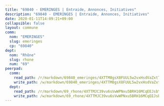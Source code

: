 ```yaml
---
title: "69840 - EMERINGES | Entraide, Annonces, Initiatives"
description: "69840 - EMERINGES | Entraide, Annonces, Initiatives"
date: 2020-01-11T14:09:21+09:00
collapsible: false
layout: commune
comm:
  nom: "EMERINGES"
  slug: emeringes
  cp: "69840"
dept:
  nom: "Rhône"
  slug: rhone
  num: "69"
peerpad:
  comm:
    read_path: /r/markdown/69840_emeringes/4XTTM8gsX8FUUL5w2vxHsdVaZxtTJCZyzKzJQMumUPNhy66GG
    write_path: /w/markdown/69840_emeringes/4XTTM8gsX8FUUL5w2vxHsdVaZxtTJCZyzKzJQMumUPNhy66GG-K3TgUbrN47bWKAUAqq4iHo4vBEah3pH9JyXnWj2JBuGpMW5FjFixgbBHNzuuooTsZTTTVj2nevQtNjq5gfgTYTMExZPxmDywt8WosMEBky7Us5nWkZNj98L54cLKLdbSz4H6R2Yx
  dept:
    read_path: /r/markdown/69_rhone/4XTTMJC39vu6sVwWPNxu5BRH16MCqEEJsbYu4RNyAxnNmNtVW
    write_path: /w/markdown/69_rhone/4XTTMJC39vu6sVwWPNxu5BRH16MCqEEJsbYu4RNyAxnNmNtVW-K3TgUzVUEXrXvc8NoaD9JfiBpc5MBFP7KZFqLEsm11xqJDEwSVMy7UACp2eYMzek3K6y2WLoyzq5xdKMZeizKNpfHbUBgJcoYSqfidBaPx8RcTCPmdCXhdgeLZLEYHVco5fHD6Pz
---
```


